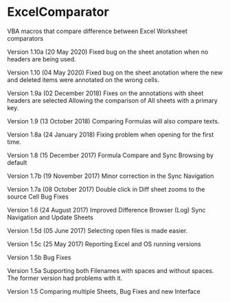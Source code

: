 # ExcelComparator
VBA macros that compare difference between Excel Worksheet comparators

Version 1.10a (20 May 2020)
Fixed bug on the sheet anotation when no headers are being used.

Version 1.10 (04 May 2020)
Fixed bug on the sheet anotation where the new and deleted items were annotated on the wrong cells.

Version 1.9a (02 December 2018)
Fixes on the annotations with sheet headers are selected
Allowing the comparison of All sheets with a primary key.

Version 1.9 (13 October 2018)
Comparing Formulas will also compare texts.

Version 1.8a (24 January 2018)
Fixing problem when opening for the first time.

Version 1.8 (15 December 2017)
Formula Compare and Sync Browsing by default

Version 1.7b (19 November 2017)
Minor correction in the Sync Navigation

Version 1.7a (08 October 2017)
Double click in Diff sheet  zooms to the source Cell
Bug Fixes

Version 1.6 (24 August 2017)
Improved Difference Browser (Log)
Sync Navigation and Update Sheets

Version 1.5d (05 June 2017)
Selecting open files is made easier.

Version 1.5c (25 May 2017)
Reporting Excel and OS running versions

Version 1.5b 
Bug Fixes

Version 1.5a
Supporting both Filenames with spaces and without spaces. The former version had problems with it.

Version 1.5
Comparing multiple Sheets, Bug Fixes and new Interface